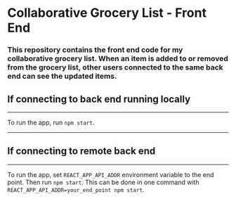 # Collaborative Grocery List - Front End
### This repository contains the front end code for my collaborative grocery list. When an item is added to or removed from the grocery list, other users connected to the same back end can see the updated items.

## If connecting to back end running locally
***
To run the app, run `npm start`.

***
## If connecting to remote back end
***
To run the app, set `REACT_APP_API_ADDR` environment variable to the end point. Then run `npm start`. This can be done in one command with `REACT_APP_API_ADDR=your_end_point npm start`.
